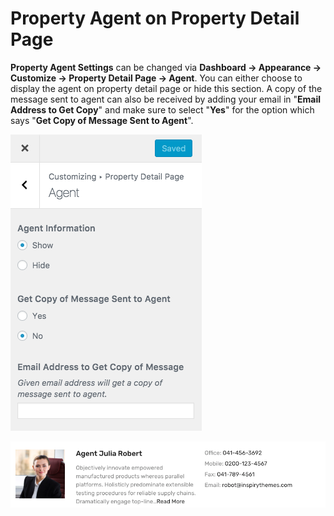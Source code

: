 # Property Agent on Property Detail Page

**Property Agent Settings** can be changed via **Dashboard → Appearance → Customize → Property Detail Page → Agent**. You can either choose to display the agent on property detail page or hide this section. A copy of the message sent to agent can also be received by adding your email in "**Email Address to Get Copy**" and make sure to select "**Yes**" for the option which says "**Get Copy of Message Sent to Agent**".

![Property Agents Settings](images/single-property-page/property-agent.png)

![Agent On Property Page](images/single-property-page/agent-on-property-page-modern.png)
